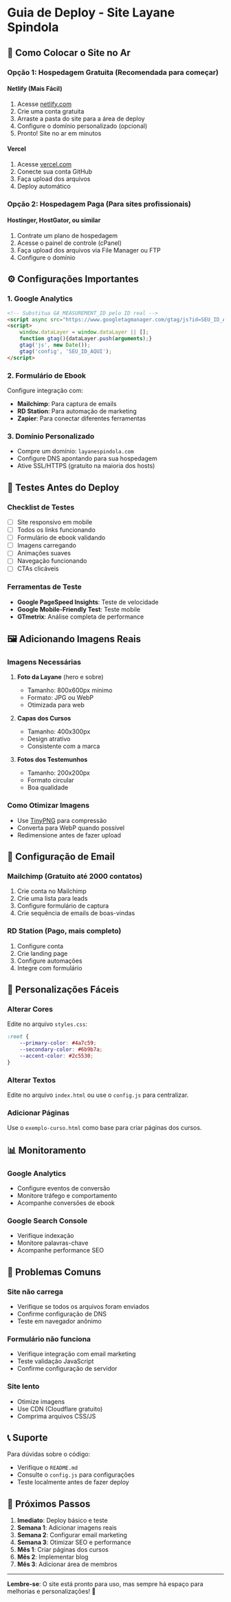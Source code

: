# Guia de Deploy - Site Layane Spindola

## 🚀 Como Colocar o Site no Ar

### Opção 1: Hospedagem Gratuita (Recomendada para começar)

#### Netlify (Mais Fácil)
1. Acesse [netlify.com](https://netlify.com)
2. Crie uma conta gratuita
3. Arraste a pasta do site para a área de deploy
4. Configure o domínio personalizado (opcional)
5. Pronto! Site no ar em minutos

#### Vercel
1. Acesse [vercel.com](https://vercel.com)
2. Conecte sua conta GitHub
3. Faça upload dos arquivos
4. Deploy automático

### Opção 2: Hospedagem Paga (Para sites profissionais)

#### Hostinger, HostGator, ou similar
1. Contrate um plano de hospedagem
2. Acesse o painel de controle (cPanel)
3. Faça upload dos arquivos via File Manager ou FTP
4. Configure o domínio

## ⚙️ Configurações Importantes

### 1. Google Analytics
```html
<!-- Substitua GA_MEASUREMENT_ID pelo ID real -->
<script async src="https://www.googletagmanager.com/gtag/js?id=SEU_ID_AQUI"></script>
<script>
    window.dataLayer = window.dataLayer || [];
    function gtag(){dataLayer.push(arguments);}
    gtag('js', new Date());
    gtag('config', 'SEU_ID_AQUI');
</script>
```

### 2. Formulário de Ebook
Configure integração com:
- **Mailchimp**: Para captura de emails
- **RD Station**: Para automação de marketing
- **Zapier**: Para conectar diferentes ferramentas

### 3. Domínio Personalizado
- Compre um domínio: `layanespindola.com`
- Configure DNS apontando para sua hospedagem
- Ative SSL/HTTPS (gratuito na maioria dos hosts)

## 📱 Testes Antes do Deploy

### Checklist de Testes
- [ ] Site responsivo em mobile
- [ ] Todos os links funcionando
- [ ] Formulário de ebook validando
- [ ] Imagens carregando
- [ ] Animações suaves
- [ ] Navegação funcionando
- [ ] CTAs clicáveis

### Ferramentas de Teste
- **Google PageSpeed Insights**: Teste de velocidade
- **Google Mobile-Friendly Test**: Teste mobile
- **GTmetrix**: Análise completa de performance

## 🖼️ Adicionando Imagens Reais

### Imagens Necessárias
1. **Foto da Layane** (hero e sobre)
   - Tamanho: 800x600px mínimo
   - Formato: JPG ou WebP
   - Otimizada para web

2. **Capas dos Cursos**
   - Tamanho: 400x300px
   - Design atrativo
   - Consistente com a marca

3. **Fotos dos Testemunhos**
   - Tamanho: 200x200px
   - Formato circular
   - Boa qualidade

### Como Otimizar Imagens
- Use [TinyPNG](https://tinypng.com) para compressão
- Converta para WebP quando possível
- Redimensione antes de fazer upload

## 📧 Configuração de Email

### Mailchimp (Gratuito até 2000 contatos)
1. Crie conta no Mailchimp
2. Crie uma lista para leads
3. Configure formulário de captura
4. Crie sequência de emails de boas-vindas

### RD Station (Pago, mais completo)
1. Configure conta
2. Crie landing page
3. Configure automações
4. Integre com formulário

## 🔧 Personalizações Fáceis

### Alterar Cores
Edite no arquivo `styles.css`:
```css
:root {
    --primary-color: #4a7c59;
    --secondary-color: #6b9b7a;
    --accent-color: #2c5530;
}
```

### Alterar Textos
Edite no arquivo `index.html` ou use o `config.js` para centralizar.

### Adicionar Páginas
Use o `exemplo-curso.html` como base para criar páginas dos cursos.

## 📊 Monitoramento

### Google Analytics
- Configure eventos de conversão
- Monitore tráfego e comportamento
- Acompanhe conversões de ebook

### Google Search Console
- Verifique indexação
- Monitore palavras-chave
- Acompanhe performance SEO

## 🚨 Problemas Comuns

### Site não carrega
- Verifique se todos os arquivos foram enviados
- Confirme configuração de DNS
- Teste em navegador anônimo

### Formulário não funciona
- Verifique integração com email marketing
- Teste validação JavaScript
- Confirme configuração de servidor

### Site lento
- Otimize imagens
- Use CDN (Cloudflare gratuito)
- Comprima arquivos CSS/JS

## 📞 Suporte

Para dúvidas sobre o código:
- Verifique o `README.md`
- Consulte o `config.js` para configurações
- Teste localmente antes de fazer deploy

## 🎯 Próximos Passos

1. **Imediato**: Deploy básico e teste
2. **Semana 1**: Adicionar imagens reais
3. **Semana 2**: Configurar email marketing
4. **Semana 3**: Otimizar SEO e performance
5. **Mês 1**: Criar páginas dos cursos
6. **Mês 2**: Implementar blog
7. **Mês 3**: Adicionar área de membros

---

**Lembre-se**: O site está pronto para uso, mas sempre há espaço para melhorias e personalizações! 🌿
